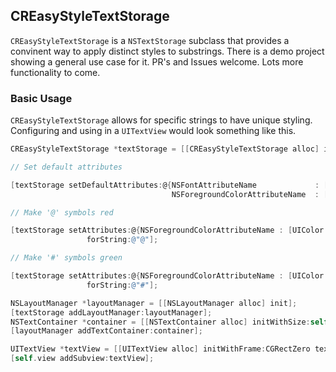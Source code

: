 ## CREasyStyleTextStorage

`CREasyStyleTextStorage` is a `NSTextStorage` subclass that provides a convinent way to apply distinct styles to substrings. There is a demo project showing a general use case for it. PR's and Issues welcome. Lots more functionality to come.

### Basic Usage

`CREasyStyleTextStorage` allows for specific strings to have unique styling. Configuring and using in a `UITextView` would look something like this.

```objective-c
CREasyStyleTextStorage *textStorage = [[CREasyStyleTextStorage alloc] init];

// Set default attributes

[textStorage setDefaultAttributes:@{NSFontAttributeName 			: [UIFont systemFontOfSize:14],
                                    NSForegroundColorAttributeName 	: [UIColor blackColor]}];

// Make '@' symbols red

[textStorage setAttributes:@{NSForegroundColorAttributeName : [UIColor redColor]} 
				 forString:@"@"];

// Make '#' symbols green

[textStorage setAttributes:@{NSForegroundColorAttributeName : [UIColor greenColor]} 
				 forString:@"#"];

NSLayoutManager *layoutManager = [[NSLayoutManager alloc] init];
[textStorage addLayoutManager:layoutManager];
NSTextContainer *container = [[NSTextContainer alloc] initWithSize:self.view.bounds.size];
[layoutManager addTextContainer:container];

UITextView *textView = [[UITextView alloc] initWithFrame:CGRectZero textContainer:container];
[self.view addSubview:textView];
```